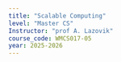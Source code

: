 ```yaml
---
title: "Scalable Computing"
level: "Master CS"
Instructor: "prof A. Lazovik"
course_code: WMCS017-05
year: 2025-2026
---
```

